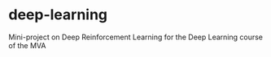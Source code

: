 # deep-learning
Mini-project on Deep Reinforcement Learning for the Deep Learning course of the MVA
